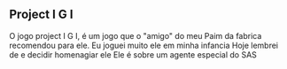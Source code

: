## Project I G I

O jogo project I G I, é um jogo que o "amigo" do meu Paim da fabrica recomendou para ele.
Eu joguei muito ele em minha infancia 
Hoje lembrei de e decidir homenagiar ele
Ele é sobre um agente especial do SAS